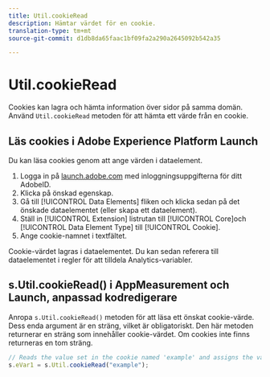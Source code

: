 ```yaml
---
title: Util.cookieRead
description: Hämtar värdet för en cookie.
translation-type: tm+mt
source-git-commit: d1db8da65faac1bf09fa2a290a2645092b542a35

---
```



# Util.cookieRead

Cookies kan lagra och hämta information över sidor på samma domän. Använd `Util.cookieRead` metoden för att hämta ett värde från en cookie.

## Läs cookies i Adobe Experience Platform Launch

Du kan läsa cookies genom att ange värden i dataelement.

1. Logga in på [launch.adobe.com](https://launch.adobe.com) med inloggningsuppgifterna för ditt AdobeID.
2. Klicka på önskad egenskap.
3. Gå till [!UICONTROL Data Elements] fliken och klicka sedan på det önskade dataelementet (eller skapa ett dataelement).
4. Ställ in [!UICONTROL Extension] listrutan till [!UICONTROL Core]och [!UICONTROL Data Element Type] till [!UICONTROL Cookie].
5. Ange cookie-namnet i textfältet.

Cookie-värdet lagras i dataelementet. Du kan sedan referera till dataelementet i regler för att tilldela Analytics-variabler.

## s.Util.cookieRead() i AppMeasurement och Launch, anpassad kodredigerare

Anropa `s.Util.cookieRead()` metoden för att läsa ett önskat cookie-värde. Dess enda argument är en sträng, vilket är obligatoriskt. Den här metoden returnerar en sträng som innehåller cookie-värdet. Om cookies inte finns returneras en tom sträng.

```js
// Reads the value set in the cookie named 'example' and assigns the value to eVar1
s.eVar1 = s.Util.cookieRead("example");
```
